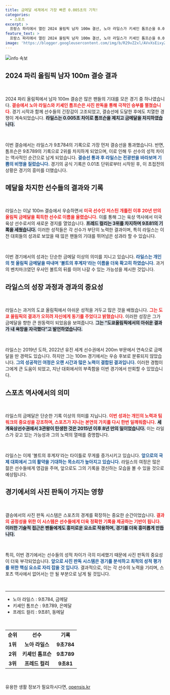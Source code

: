 ```yaml
---
title: 금메달 세계에서 가장 빠른 0.005초의 기적!
categories:
  - 스포츠
excerpt: >
  프랑스 파리에서 열린 2024 올림픽 남자 100m 결선, 노아 라일스가 키셰인 톰프슨을 0.005초 차로 제치고 금메달을 차지했습니다! 볼트의 후계자로 떠오른 라일스의 감격적인 순간을 놓치지 마세요!
feature_text: >
  프랑스 파리에서 열린 2024 올림픽 남자 100m 결선, 노아 라일스가 키셰인 톰프슨을 0.005초 차로 제치고 금메달을 차지했습니다! 볼트의 후계자로 떠오른 라일스의 감격적인 순간을 놓치지 마세요!
image: 'https://blogger.googleusercontent.com/img/b/R29vZ2xl/AVvXsEixyZcFfHzMRdzZMjFBmAUKJYCLCGyLL1o632UiGVXcaFdKo_bkvkuCioo0uUKlGfBVcT3P84aROyZIXSBEx3Aw5nCQ3pTgDom1WDC4m8eifvWiAmWEEVb4x6G_l8C0QH225ldMjyaFvpxGEBGNO37VmDTDMHGhJPq73UglMfDca1-0aw/s1600/blogspot.png'
---
```


<p><img src="https://blogger.googleusercontent.com/img/b/R29vZ2xl/AVvXsEixyZcFfHzMRdzZMjFBmAUKJYCLCGyLL1o632UiGVXcaFdKo_bkvkuCioo0uUKlGfBVcT3P84aROyZIXSBEx3Aw5nCQ3pTgDom1WDC4m8eifvWiAmWEEVb4x6G_l8C0QH225ldMjyaFvpxGEBGNO37VmDTDMHGhJPq73UglMfDca1-0aw/s1600/blogspot.png" alt="info 속보" /></p>

<h2 data-ke-size="size26">2024 파리 올림픽 남자 100m 결승 결과</h2>

<p data-ke-size="size16">&nbsp;</p>

<p>2024 파리 올림픽에서 남자 100m 결승은 많은 팬들의 기대를 모은 경기 중 하나였습니다. <b><span style="color: #ee2323;">결승에서 노아 라일스와 키셰인 톰프슨은 사진 판독을 통해 극적인 승부를 펼쳤습니다.</span></b> 경기 시작과 함께 선수들의 긴장감이 고조되었고, 결승선에 도달한 후에도 치열한 경쟁이 계속되었습니다. <b><span style="background-color: #21538527;">라일스는 0.005초 차이로 톰프슨을 제치고 금메달을 차지하였습니다.</span></b> </p>

<p data-ke-size="size16">&nbsp;</p>

<p>이번 결승에서는 라일스가 9초784의 기록으로 가장 먼저 결승선을 통과했습니다. 반면, 톰프슨은 9초789의 기록으로 2위를 차지하게 되었으며, 이로 인해 두 선수의 성적 차이는 역사적인 순간으로 남게 되었습니다. <b><span style="color: #1a5490;">결승선 통과 후 라일스는 전광판을 바라보며 기쁨의 비명을 질렀습니다.</span></b> 경기의 공식 기록은 0.01초 단위로부터 시작된 후, 이 초접전의 상황은 경기의 흥미를 더했습니다.</p>

<h2 data-ke-size="size26">메달을 차지한 선수들의 결과와 기록</h2>

<p data-ke-size="size16">&nbsp;</p>

<p>라일스는 이날 100m 결승에서 우승하면서 <b><span style="color: #ee2323;">미국 선수인 저스틴 개틀린 이후 20년 만의 올림픽 금메달을 획득한 선수로 이름을 올렸습니다.</span></b> 이를 통해 그는 육상 역사에서 미국 육상 선수로서의 새로운 경지를 열었습니다. <b><span style="background-color: #21538527;">프레드 컬리는 3위를 차지하며 9초81의 기록을 세웠습니다.</span></b> 이러한 성적들은 각 선수가 부단히 노력한 결과이며, 특히 라일스는 이전 대회들의 성과로 보았을 때 많은 팬들의 기대를 뛰어넘은 성과라 할 수 있습니다.</p>

<p data-ke-size="size16">&nbsp;</p>

<p>이번 경기에서의 성과는 단순한 금메달 이상의 의미를 지니고 있습니다. <b><span style="color: #1a5490;">라일스는 개인의 첫 올림픽 금메달을 따내며 '볼트의 후계자'라는 이름을 더욱 확고히 하였습니다.</span></b> 과거의 벤치마크였던 우사인 볼트의 뒤를 이어 나갈 수 있는 가능성을 제시한 것입니다.</p>

<h2 data-ke-size="size26">라일스의 성장 과정과 경과의 중요성</h2>

<p data-ke-size="size16">&nbsp;</p>

<p>라일스는 과거의 도쿄 올림픽에서 아쉬운 성적을 거두고 많은 것을 배웠습니다. <b><span style="color: #ee2323;">그는 도쿄 올림픽의 결과가 오히려 자신에게 동기를 주었다고 밝혔습니다.</span></b> 이러한 성장은 그가 금메달을 향한 큰 원동력이 되었음을 보여줍니다. <b><span style="background-color: #21538527;">그는 “도쿄올림픽에서의 아쉬운 결과가 내 욕망을 자극했다”고 발언하였습니다.</span></b> </p>

<p data-ke-size="size16">&nbsp;</p>

<p>라일스는 2019년 도하, 2022년 유진 세계 선수권에서 200m 부문에서 연속으로 금메달을 딴 경력도 있습니다. 하지만 그는 100m 경기에서는 우승 후보로 분류되지 않았습니다. <b><span style="color: #1a5490;">그의 성공적인 여정은 오랜 시간과 많은 노력이 결합된 결과입니다.</span></b> 이러한 경험이 그에게 큰 도움이 되었고, 지난 대회에서의 부족함을 이번 경기에서 만회할 수 있었습니다.</p>

<h2 data-ke-size="size26">스포츠 역사에서의 의미</h2>

<p data-ke-size="size16">&nbsp;</p>

<p>라일스의 금메달은 단순한 기록 이상의 의미를 지닙니다. <b><span style="color: #ee2323;">이번 성과는 개인의 노력과 팀워크의 중요성을 강조하며, 스포츠가 지니는 본연의 가치를 다시 한번 일깨워줍니다.</span></b> <b><span style="background-color: #21538527;">세계육상선수권에서 3관왕이 탄생한 것은 2015년 이후 8년 만의 일이었습니다.</span></b> 이는 라일스가 갖고 있는 가능성과 그의 노력의 열매를 증명합니다.</p>

<p data-ke-size="size16">&nbsp;</p>

<p>라일스는 이제 '볼트의 후계자'라는 타이틀로 무게를 증가시키고 있습니다. <b><span style="color: #1a5490;">앞으로의 국제 대회에서 그의 활약을 기대하는 목소리가 높아지고 있습니다.</span></b> 라일스의 여정은 많은 젊은 선수들에게 영감을 주며, 앞으로도 그의 기록을 갱신하는 모습을 볼 수 있을 것으로 예상됩니다.</p>

<h2 data-ke-size="size26">경기에서의 사진 판독이 가지는 영향</h2>

<p data-ke-size="size16">&nbsp;</p>

<p>결승에서의 사진 판독 시스템은 스포츠의 경계를 확장하는 중요한 순간이었습니다. <b><span style="color: #ee2323;">결과의 공정성을 위한 이 시스템은 선수들에게 더욱 정확한 기록을 제공하는 기반이 됩니다.</span></b> <b><span style="background-color: #21538527;">이러한 기술적 접근은 팬들에게도 흥미로운 요소로 작용하며, 경기를 더욱 흥미롭게 만듭니다.</span></b> </p>

<p data-ke-size="size16">&nbsp;</p>

<p>특히, 이번 경기에서는 선수들의 성적 차이가 극히 미세했기 때문에 사진 판독의 중요성이 더욱 부각되었습니다. <b><span style="color: #1a5490;">앞으로 사진 판독 시스템은 경기를 분석하고 최적의 성적 평가를 위한 핵심 요소로 자리 잡을 것 입니다.</span></b> 결과적으로, 이는 각 선수의 노력을 기리며, 스포츠 역사에서 없어서는 안 될 부분으로 남게 될 것입니다.</p>

<p data-ke-size="size16">&nbsp;</p>

<hr />

<ul>
    <li>노아 라일스 : 9초784, 금메달</li>
    <li>키셰인 톰프슨 : 9초789, 은메달</li>
    <li>프레드 컬리 : 9초81, 동메달</li>
</ul>

<p data-ke-size="size16">&nbsp;</p>

<table>
    <tr>
        <td style="text-align: center; height: 17px;"><b>순위</b></td>
        <td style="text-align: center; height: 17px;"><b>선수</b></td>
        <td style="text-align: center; height: 17px;"><b>기록</b></td>
    </tr>
    <tr>
        <td style="text-align: center; height: 17px;"><b>1위</b></td>
        <td style="text-align: center; height: 17px;"><b>노아 라일스</b></td>
        <td style="text-align: center; height: 17px;"><b>9초784</b></td>
    </tr>
    <tr>
        <td style="text-align: center; height: 17px;"><b>2위</b></td>
        <td style="text-align: center; height: 17px;"><b>키셰인 톰프슨</b></td>
        <td style="text-align: center; height: 17px;"><b>9초789</b></td>
    </tr>
    <tr>
        <td style="text-align: center; height: 17px;"><b>3위</b></td>
        <td style="text-align: center; height: 17px;"><b>프레드 컬리</b></td>
        <td style="text-align: center; height: 17px;"><b>9초81</b></td>
    </tr>
</table>

<p data-ke-size="size16">&nbsp;</p>
유용한 생활 정보가 필요하시다면, <a href="https://opensis.kr" rel="dofollow">opensis.kr</a>


